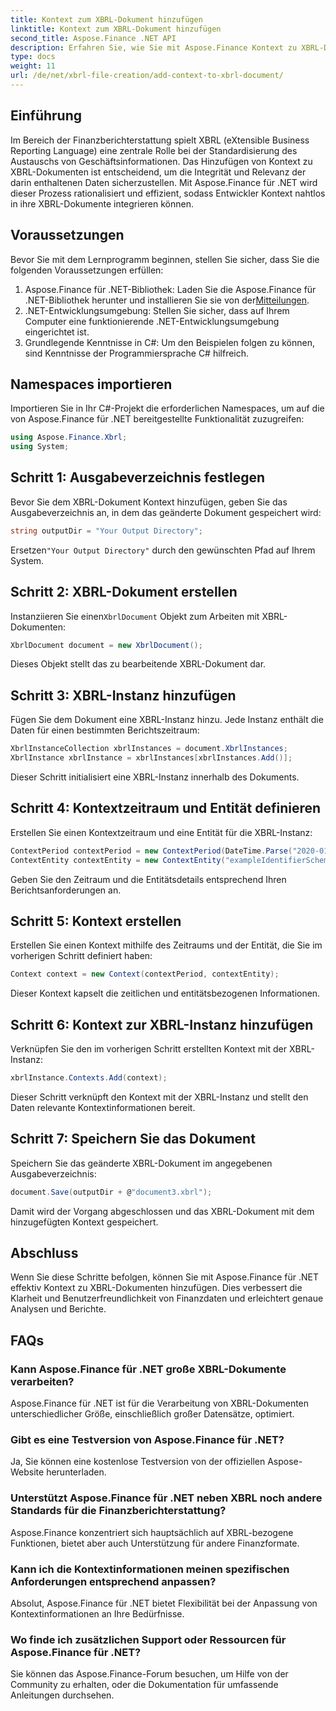 ```yaml
---
title: Kontext zum XBRL-Dokument hinzufügen
linktitle: Kontext zum XBRL-Dokument hinzufügen
second_title: Aspose.Finance .NET API
description: Erfahren Sie, wie Sie mit Aspose.Finance Kontext zu XBRL-Dokumenten in .NET hinzufügen, um die Finanzberichterstattung zu optimieren. #Aspose #Finance #XBRL
type: docs
weight: 11
url: /de/net/xbrl-file-creation/add-context-to-xbrl-document/
---
```

## Einführung
Im Bereich der Finanzberichterstattung spielt XBRL (eXtensible Business Reporting Language) eine zentrale Rolle bei der Standardisierung des Austauschs von Geschäftsinformationen. Das Hinzufügen von Kontext zu XBRL-Dokumenten ist entscheidend, um die Integrität und Relevanz der darin enthaltenen Daten sicherzustellen. Mit Aspose.Finance für .NET wird dieser Prozess rationalisiert und effizient, sodass Entwickler Kontext nahtlos in ihre XBRL-Dokumente integrieren können.
## Voraussetzungen
Bevor Sie mit dem Lernprogramm beginnen, stellen Sie sicher, dass Sie die folgenden Voraussetzungen erfüllen:
1. Aspose.Finance für .NET-Bibliothek: Laden Sie die Aspose.Finance für .NET-Bibliothek herunter und installieren Sie sie von der[Mitteilungen](https://releases.aspose.com/finance/net/).
2. .NET-Entwicklungsumgebung: Stellen Sie sicher, dass auf Ihrem Computer eine funktionierende .NET-Entwicklungsumgebung eingerichtet ist.
3. Grundlegende Kenntnisse in C#: Um den Beispielen folgen zu können, sind Kenntnisse der Programmiersprache C# hilfreich.
## Namespaces importieren
Importieren Sie in Ihr C#-Projekt die erforderlichen Namespaces, um auf die von Aspose.Finance für .NET bereitgestellte Funktionalität zuzugreifen:
```csharp
using Aspose.Finance.Xbrl;
using System;
```
## Schritt 1: Ausgabeverzeichnis festlegen
Bevor Sie dem XBRL-Dokument Kontext hinzufügen, geben Sie das Ausgabeverzeichnis an, in dem das geänderte Dokument gespeichert wird:
```csharp
string outputDir = "Your Output Directory";
```
 Ersetzen`"Your Output Directory"` durch den gewünschten Pfad auf Ihrem System.
## Schritt 2: XBRL-Dokument erstellen
 Instanziieren Sie einen`XbrlDocument` Objekt zum Arbeiten mit XBRL-Dokumenten:
```csharp
XbrlDocument document = new XbrlDocument();
```
Dieses Objekt stellt das zu bearbeitende XBRL-Dokument dar.
## Schritt 3: XBRL-Instanz hinzufügen
Fügen Sie dem Dokument eine XBRL-Instanz hinzu. Jede Instanz enthält die Daten für einen bestimmten Berichtszeitraum:
```csharp
XbrlInstanceCollection xbrlInstances = document.XbrlInstances;
XbrlInstance xbrlInstance = xbrlInstances[xbrlInstances.Add()];
```
Dieser Schritt initialisiert eine XBRL-Instanz innerhalb des Dokuments.
## Schritt 4: Kontextzeitraum und Entität definieren
Erstellen Sie einen Kontextzeitraum und eine Entität für die XBRL-Instanz:
```csharp
ContextPeriod contextPeriod = new ContextPeriod(DateTime.Parse("2020-01-01"), DateTime.Parse("2020-02-10"));
ContextEntity contextEntity = new ContextEntity("exampleIdentifierScheme", "exampleIdentifier");
```
Geben Sie den Zeitraum und die Entitätsdetails entsprechend Ihren Berichtsanforderungen an.
## Schritt 5: Kontext erstellen
Erstellen Sie einen Kontext mithilfe des Zeitraums und der Entität, die Sie im vorherigen Schritt definiert haben:
```csharp
Context context = new Context(contextPeriod, contextEntity);
```
Dieser Kontext kapselt die zeitlichen und entitätsbezogenen Informationen.
## Schritt 6: Kontext zur XBRL-Instanz hinzufügen
Verknüpfen Sie den im vorherigen Schritt erstellten Kontext mit der XBRL-Instanz:
```csharp
xbrlInstance.Contexts.Add(context);
```
Dieser Schritt verknüpft den Kontext mit der XBRL-Instanz und stellt den Daten relevante Kontextinformationen bereit.
## Schritt 7: Speichern Sie das Dokument
Speichern Sie das geänderte XBRL-Dokument im angegebenen Ausgabeverzeichnis:
```csharp
document.Save(outputDir + @"document3.xbrl");
```
Damit wird der Vorgang abgeschlossen und das XBRL-Dokument mit dem hinzugefügten Kontext gespeichert.
## Abschluss
Wenn Sie diese Schritte befolgen, können Sie mit Aspose.Finance für .NET effektiv Kontext zu XBRL-Dokumenten hinzufügen. Dies verbessert die Klarheit und Benutzerfreundlichkeit von Finanzdaten und erleichtert genaue Analysen und Berichte.
## FAQs
### Kann Aspose.Finance für .NET große XBRL-Dokumente verarbeiten?
Aspose.Finance für .NET ist für die Verarbeitung von XBRL-Dokumenten unterschiedlicher Größe, einschließlich großer Datensätze, optimiert.
### Gibt es eine Testversion von Aspose.Finance für .NET?
Ja, Sie können eine kostenlose Testversion von der offiziellen Aspose-Website herunterladen.
### Unterstützt Aspose.Finance für .NET neben XBRL noch andere Standards für die Finanzberichterstattung?
Aspose.Finance konzentriert sich hauptsächlich auf XBRL-bezogene Funktionen, bietet aber auch Unterstützung für andere Finanzformate.
### Kann ich die Kontextinformationen meinen spezifischen Anforderungen entsprechend anpassen?
Absolut, Aspose.Finance für .NET bietet Flexibilität bei der Anpassung von Kontextinformationen an Ihre Bedürfnisse.
### Wo finde ich zusätzlichen Support oder Ressourcen für Aspose.Finance für .NET?
Sie können das Aspose.Finance-Forum besuchen, um Hilfe von der Community zu erhalten, oder die Dokumentation für umfassende Anleitungen durchsehen.